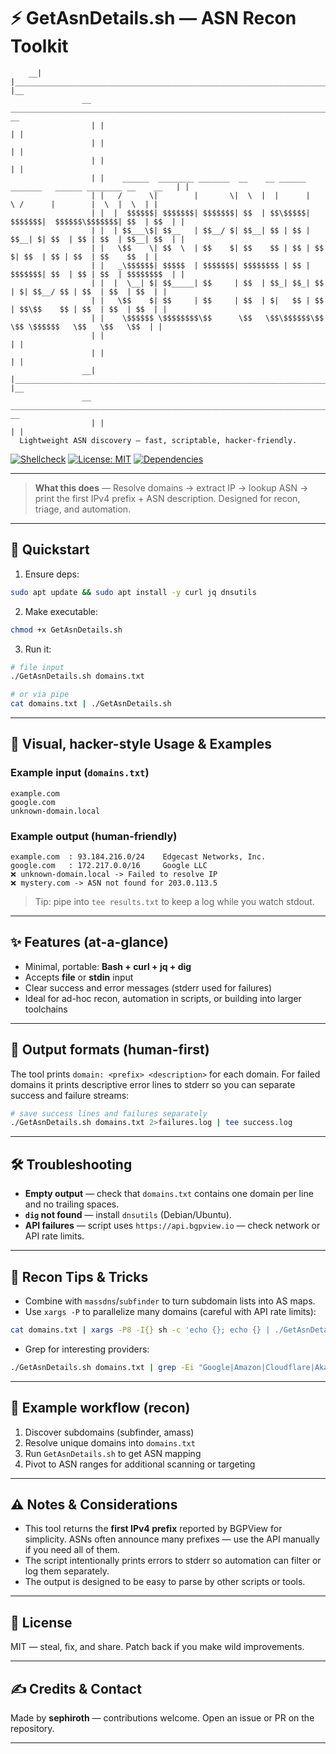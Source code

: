 # ⚡ GetAsnDetails.sh — **ASN Recon Toolkit**

```
	__| |___________________________________________________________________________________| |__
				__   ___________________________________________________________________________________   __
				  | |                                                                                   | |  
				  | |                                                                                   | |  
				  | |                                                                                   | |  
				  | |    ______  ________ _______  __    __ ______ _______   ______ ________ __    __   | |  
				  | |   /      \|        |       \|  \  |  |      |       \ /      |        |  \  |  \  | |  
				  | |  |  $$$$$$| $$$$$$$| $$$$$$$| $$  | $$\$$$$$| $$$$$$$|  $$$$$$\$$$$$$$| $$  | $$  | |  
				  | |  | $$___\$| $$__   | $$__/ $| $$__| $$ | $$ | $$__| $| $$  | $$ | $$  | $$__| $$  | |  
				  | |   \$$    \| $$  \  | $$    $| $$    $$ | $$ | $$    $| $$  | $$ | $$  | $$    $$  | |  
				  | |   _\$$$$$$| $$$$$  | $$$$$$$| $$$$$$$$ | $$ | $$$$$$$| $$  | $$ | $$  | $$$$$$$$  | |  
				  | |  |  \__| $| $$_____| $$     | $$  | $$_| $$_| $$  | $| $$__/ $$ | $$  | $$  | $$  | |  
				  | |   \$$    $| $$     | $$     | $$  | $|   $$ | $$  | $$\$$    $$ | $$  | $$  | $$  | |  
				  | |    \$$$$$$ \$$$$$$$$\$$      \$$   \$$\$$$$$$\$$   \$$ \$$$$$$   \$$   \$$   \$$  | |  
				  | |                                                                                   | |  
				  | |                                                                                   | |  
				__| |___________________________________________________________________________________| |__
				__   ___________________________________________________________________________________   __
				  | |                                                                                   | |  
  Lightweight ASN discovery — fast, scriptable, hacker-friendly.
```

[![Shellcheck](https://img.shields.io/badge/shell--check-passed-brightgreen)](https://www.shellcheck.net)
[![License: MIT](https://img.shields.io/badge/License-MIT-blue.svg)](LICENSE)
[![Dependencies](https://img.shields.io/badge/deps-curl%20%7C%20jq%20%7C%20dig-orange)](#installation)

---

> **What this does** — Resolve domains -> extract IP -> lookup ASN -> print the first IPv4 prefix + ASN description. Designed for recon, triage, and automation.

---

## 🚀 Quickstart

1. Ensure deps:

```bash
sudo apt update && sudo apt install -y curl jq dnsutils
```

2. Make executable:

```bash
chmod +x GetAsnDetails.sh
```

3. Run it:

```bash
# file input
./GetAsnDetails.sh domains.txt

# or via pipe
cat domains.txt | ./GetAsnDetails.sh
```

---

## 🧰 Visual, hacker-style Usage & Examples

### Example input (`domains.txt`)
```
example.com
google.com
unknown-domain.local
```

### Example output (human-friendly)
```
example.com  : 93.184.216.0/24    Edgecast Networks, Inc.
google.com   : 172.217.0.0/16     Google LLC
❌ unknown-domain.local -> Failed to resolve IP
❌ mystery.com -> ASN not found for 203.0.113.5
```

> Tip: pipe into `tee results.txt` to keep a log while you watch stdout.

---

## ✨ Features (at-a-glance)
- Minimal, portable: **Bash + curl + jq + dig**
- Accepts **file** or **stdin** input
- Clear success and error messages (stderr used for failures)
- Ideal for ad-hoc recon, automation in scripts, or building into larger toolchains

---

## 🧩 Output formats (human-first)
The tool prints `domain: <prefix> <description>` for each domain. For failed domains it prints descriptive error lines to stderr so you can separate success and failure streams:

```bash
# save success lines and failures separately
./GetAsnDetails.sh domains.txt 2>failures.log | tee success.log
```

---

## 🛠️ Troubleshooting
- **Empty output** — check that `domains.txt` contains one domain per line and no trailing spaces.
- **`dig` not found** — install `dnsutils` (Debian/Ubuntu).
- **API failures** — script uses `https://api.bgpview.io` — check network or API rate limits.

---

## 🧠 Recon Tips & Tricks
- Combine with `massdns`/`subfinder` to turn subdomain lists into AS maps.
- Use `xargs -P` to parallelize many domains (careful with API rate limits):

```bash
cat domains.txt | xargs -P8 -I{} sh -c 'echo {}; echo {} | ./GetAsnDetails.sh' 
```

- Grep for interesting providers:

```bash
./GetAsnDetails.sh domains.txt | grep -Ei "Google|Amazon|Cloudflare|Akamai"
```

---

## 🧾 Example workflow (recon)
1. Discover subdomains (subfinder, amass)
2. Resolve unique domains into `domains.txt`
3. Run `GetAsnDetails.sh` to get ASN mapping
4. Pivot to ASN ranges for additional scanning or targeting

---

## ⚠️ Notes & Considerations
- This tool returns the **first IPv4 prefix** reported by BGPView for simplicity. ASNs often announce many prefixes — use the API manually if you need all of them.
- The script intentionally prints errors to stderr so automation can filter or log them separately.
- The output is designed to be easy to parse by other scripts or tools.

---

## 🧾 License
MIT — steal, fix, and share. Patch back if you make wild improvements.

---

## ✍️ Credits & Contact
Made by **sephiroth** — contributions welcome. Open an issue or PR on the repository.


---
